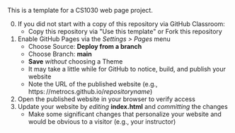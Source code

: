 This is a template for a CS1030 web page project.

0. If you did not start with a copy of this repository via GitHub Classroom:
   * Copy this repository via "Use this template" or Fork this repository
1. Enable GitHub Pages via the _Settings > Pages_ menu
   * Choose Source: **Deploy from a branch**
   * Choose Branch: **main**
   * **Save** _without_ choosing a Theme
   * It may take a little while for GitHub to notice, build, and publish your website 
   * Note the URL of the published website (e.g., https:&ThinSpace;//metrocs.github.io/_repositoryname_)
2. Open the published website in your browser to verify access
3. Update your website by _editing_ **index.html** and _committing_ the changes
   * Make some significant changes that personalize your website and would be obvious to a visitor (e.g., your instructor)
